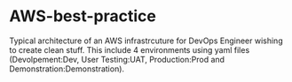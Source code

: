 # AWS-best-practice
Typical architecture of an AWS infrastrcuture for DevOps Engineer wishing to create clean stuff.
This include 4 environments using yaml files (Devolpement:Dev, User Testing:UAT, Production:Prod and Demonstration:Demonstration).

